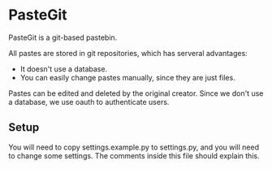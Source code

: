 # PasteGit

PasteGit is a git-based pastebin.

All pastes are stored in git repositories, which has serveral advantages: 

- It doesn't use a database.
- You can easily change pastes manually, since they are just files.

Pastes can be edited and deleted by the original creator. Since we don't use a database, we use oauth to authenticate users.

## Setup

You will need to copy settings.example.py to settings.py, and you will need to change some settings. The comments inside this file should explain this.

